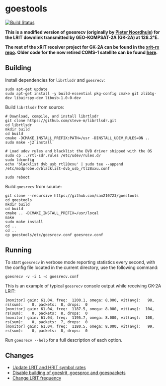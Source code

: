 # goestools

[![Build Status](https://github.com/sam210723/goestools/workflows/build/badge.svg)](https://github.com/sam210723/goestools/actions?query=workflow%3Abuild)

**This is a modified version of goesrecv (originally by [Pieter Noordhuis](https://github.com/pietern/goestools)) for the LRIT downlink transmitted by GEO-KOMPSAT-2A (GK-2A) at 128.2°E.**

**The rest of the xRIT receiver project for GK-2A can be found in the [xrit-rx repo](https://github.com/sam210723/xrit-rx). Older code for the now retired COMS-1 satellite can be found [here](https://github.com/sam210723/COMS-1).**

## Building
Install dependencies for ```librtlsdr``` and ```goesrecv```:
```
sudo apt-get update
sudo apt-get install -y build-essential pkg-config cmake git zlib1g-dev libairspy-dev libusb-1.0-0-dev
```

Build ```librtlsdr``` from source:
```
# Download, compile, and install librtlsdr
git clone https://github.com/steve-m/librtlsdr.git
cd librtlsdr
mkdir build
cd build
cmake -DCMAKE_INSTALL_PREFIX:PATH=/usr -DINSTALL_UDEV_RULES=ON ..
sudo make -j2 install

# Load udev rules and blacklist the DVB driver shipped with the OS
sudo cp ../rtl-sdr.rules /etc/udev/rules.d/
sudo ldconfig
echo 'blacklist dvb_usb_rtl28xxu' | sudo tee --append /etc/modprobe.d/blacklist-dvb_usb_rtl28xxu.conf

sudo reboot
```

Build ```goesrecv``` from source:
```
git clone --recursive https://github.com/sam210723/goestools
cd goestools
mkdir build
cd build
cmake .. -DCMAKE_INSTALL_PREFIX=/usr/local
make
sudo make install
cd ..
cd ..
cp goestools/etc/goesrecv.conf goesrecv.conf
```

## Running
To start ```goesrecv``` in verbose mode reporting statistics every second, with the config file located in the current directory, use the following command:
```
goesrecv -v -i 1 -c goesrecv.conf
```

This is an example of typical ```goesrecv``` console output while receiving GK-2A LRIT:
```
[monitor] gain: 61.04, freq:  1200.1, omega: 8.000, vit(avg):   98, rs(sum):    0, packets:  8, drops:  0 
[monitor] gain: 61.04, freq:  1187.5, omega: 8.000, vit(avg):  104, rs(sum):    0, packets:  8, drops:  0 
[monitor] gain: 61.04, freq:  1195.7, omega: 8.000, vit(avg):  108, rs(sum):    0, packets:  7, drops:  0 
[monitor] gain: 61.04, freq:  1180.5, omega: 8.000, vit(avg):   99, rs(sum):    0, packets:  8, drops:  0 
```

Run ```goesrecv --help``` for a full description of each option.

## Changes
  * [Update LRIT and HRIT symbol rates](https://github.com/sam210723/goestools/commit/9fd004cc2aef0f7620703321314443f4c8d6b634)
  * [Disable building of goeslrit, goesproc and goespackets](https://github.com/sam210723/goestools/commit/73bae4e01bebd3b3bf347f8afc731bda2549dfe8)
  * [Change LRIT frequency](https://github.com/sam210723/goestools/commit/af7cfc9a8ee08d096f50b07bde59101be3635a43)
